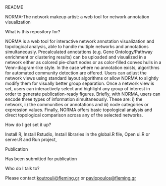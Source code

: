 README 

NORMA-The network makeup artist: a web tool for network annotation visualization

What is this repository for?

NORMA is a web tool for interactive network annotation visualization and topological analysis, able to handle multiple networks and annotations simultaneously. Precalculated annotations (e.g. Gene Ontology/Pathway enrichment or clustering results) can be uploaded and visualized in a network either as colored pie-chart nodes or as color-filled convex hulls in a Venn-diagram-like style. In the case where no annotation exists, algorithms for automated community detection are offered. Users can adjust the network views using standard layout algorithms or allow NORMA to slightly modify them for visually better group separation. Once a network view is set, users can interactively select and highlight any group of interest in order to generate publication-ready figures. Briefly, with NORMA, users can encode three types of information simultaneously. These are: i) the network, ii) the communities or annotations and iii) node categories or expression values. Finally, NORMA offers basic topological analysis and direct topological comparison across any of the selected networks.

How do I get set it up?

Install R,
Install Rstudio,
Install libraries in the global.R file,
Open ui.R or server.R and Run project,

Publication

Has been submitted for publication

Who do I talk to?

Please contact koutrouli@fleming.gr or pavlopoulos@fleming.gr
